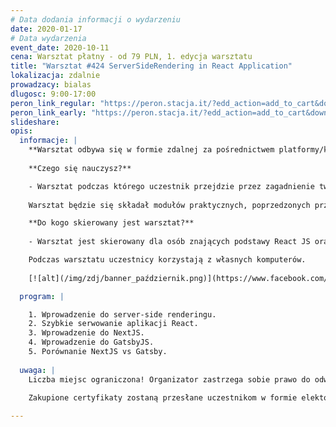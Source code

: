 ```yaml
---
# Data dodania informacji o wydarzeniu
date: 2020-01-17
# Data wydarzenia
event_date: 2020-10-11
cena: Warsztat płatny - od 79 PLN, 1. edycja warsztatu
title: "Warsztat #424 ServerSideRendering in React Application"
lokalizacja: zdalnie
prowadzacy: bialas
dlugosc: 9:00-17:00
peron_link_regular: "https://peron.stacja.it/?edd_action=add_to_cart&download_id=3113&edd_options[price_id]=1"
peron_link_early: "https://peron.stacja.it/?edd_action=add_to_cart&download_id=3113&edd_options[price_id]=2"
slideshare:
opis:
  informacje: |
    **Warsztat odbywa się w formie zdalnej za pośrednictwem platformy/komunikatora online, z wykorzystaniem dźwięku, obrazu z kamery, udostępniania ekranu komputera prowadzącego i uczestników.** 
    
    **Czego się nauczysz?**

    - Warsztat podczas którego uczestnik przejdzie przez zagadnienie tworzenia aplikacji w React JS, uruchamianych na serwerze.
    
    Warsztat będzie się składał modułów praktycznych, poprzedzonych przygotowaniem teoretycznym a zakończonym omówieniem idealnego rozwiązania.

    **Do kogo skierowany jest warsztat?**
    
    - Warsztat jest skierowany dla osób znających podstawy React JS oraz ES6, chcących poznać możliwości server-side-renderingu dla aplikacji pisanych w React JS.

    Podczas warsztatu uczestnicy korzystają z własnych komputerów.
    
    [![alt](/img/zdj/banner_październik.png)](https://www.facebook.com/StacjaIT)

  program: |

    1. Wprowadzenie do server-side renderingu.
    2. Szybkie serwowanie aplikacji React.
    3. Wprowadzenie do NextJS.
    4. Wprowadzenie do GatsbyJS.
    5. Porównanie NextJS vs Gatsby.
    
  uwaga: |
    Liczba miejsc ograniczona! Organizator zastrzega sobie prawo do odwołania wydarzenia w przypadku niezgłoszenia się minimalnej liczby uczestników.

    Zakupione certyfikaty zostaną przesłane uczestnikom w formie elektoronicznej po warsztacie. Jeśli chcesz otrzymać zakupiony certyfikat w formie papierowej, zgłoś to mailowo na adres kontakt@stacja.it.
    
---
```

